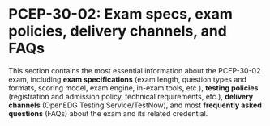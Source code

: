 # PCEP-30-02: Exam specs, exam policies, delivery channels, and FAQs

This section contains the most essential information about the PCEP-30-02 exam, including **exam specifications** (exam length, question types and formats, scoring model, exam engine, in-exam tools, etc.), **testing policies** (registration and admission policy, technical requirements, etc.), **delivery channels** (OpenEDG Testing Service/TestNow), and most **frequently asked questions** (FAQs) about the exam and its related credential.
